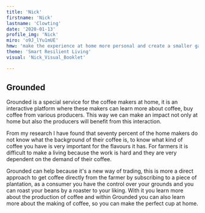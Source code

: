 ```yaml
---
title: 'Nick'
firstname: 'Nick'
lastname: 'Clowting'
date: '2020-01-13'
profile_img: 'Nick' 
miro: 'o9J_lYu1mUE'
hmw: 'make the experience at home more personal and create a smaller gap between the producer and consumers?'
theme: 'Smart Resilient Living'
visual: 'Nick_Visual_Booklet'

---
```


## Grounded 

Grounded is a special service for the coffee makers at home, it is an interactive platform where these makers can learn more about coffee, buy coffee from various producers. This way we can make an impact not only at home but also the producers will benefit from this interaction. 

From my research I have found that seventy percent of the home makers do not know what the background of their coffee is, to know what kind of coffee you have is very important for the flavours it has. For farmers it is difficult to make a living because the work is hard and they are very dependent on the demand of their coffee. 

Grounded can help because it's a new way of trading, this is more a direct approach to get coffee directly from the farmer by subscribing to a piece of plantation, as a consumer you have the control over your grounds and you can roast your beans by a roaster to your liking. With it you learn more about the production of coffee and within Grounded you can also learn more about the making of coffee, so you can make the perfect cup at home. 